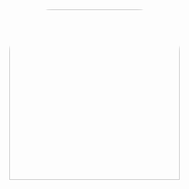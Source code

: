 ##
<!--
**Chiefkeefers/Chiefkeefers** is a ✨ _special_ ✨ repository because its `README.md` (this file) appears on your GitHub profile.

Here are some ideas to get you started:

- 🔭 I’m currently working on ...
- 🌱 I’m currently learning ...
- 👯 I’m looking to collaborate on ...
- 🤔 I’m looking for help with ...
- 💬 Ask me about ...
- 📫 How to reach me: ...
- 😄 Pronouns: ...
- ⚡ Fun fact: ...
-->

<div align="center">
  <img height="300" style="border-radius: 25% 25% 25% 25% / 25% 25% 0% 0%;" src="https://camo.githubusercontent.com/0ae5c010ac843181f9603ce1a0baf6c5c6b88860c534fac13158839d34f34342/68747470733a2f2f6d656469612e74656e6f722e636f6d2f72706c3247553366553934414141414d2f696d70657269616c2d7061726164652d77617268616d6d657234306b2e676966"  />
</div>

###
